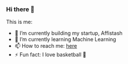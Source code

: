 ### Hi there 👋



This is me:

- 🔭 I’m currently building my startup, Affistash
- 🌱 I’m currently learning Machine Learning
- 📫 How to reach me: <a href="http://calendly.com/vicpitic/15-minutes-meeting"> here </a>
- ⚡ Fun fact: I love basketball 🏀
